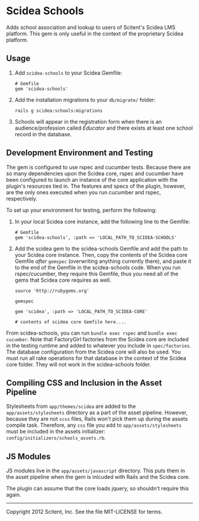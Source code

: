 # Scidea Schools

Adds school association and lookup to users of Scitent's Scidea LMS platform. This gem is only useful in the context of the proprietary Scidea platform.

## Usage

1. Add `scidea-schools` to your Scidea Gemfile: 

    ```
    # Gemfile
    gem 'scidea-schools'
    ```

2. Add the installation migrations to your ``db/migrate/`` folder:

    ```
    rails g scidea:schools:migrations
    ```

3. Schools will appear in the registration form when there is an audience/profession called *Educator* and there exists at least one school record in the database.

## Development Environment and Testing

The gem is configured to use rspec and cucumber tests. Because there are so many dependencies upon the Scidea core, rspec and cucumber have been configured to launch an instance of the core application with the plugin's resources tied in. The features and specs of the plugin, however, are the only ones executed when you run cucumber and rspec, respectively.

To set up your environment for testing, perform the following:

1. In your local Scidea core instance, add the following line to the Gemfile:

    ```
    # Gemfile
    gem 'scidea-schools', :path => 'LOCAL_PATH_TO_SCIDEA-SCHOOLS'
    ```

2. Add the scidea gem to the scidea-schools Gemfile and add the path to your Scidea core instance. Then, copy the contents of the Scidea core Gemfile *after* ``gemspec`` (overwriting anything currently there), and paste it to the end of the Gemfile in the scidea-schools code. When you run rspec/cucumber, they require this Gemfile, thus you need all of the gems that Scidea core requires as well.

    ```
    source 'http://rubygems.org'

    gemspec

    gem 'scidea', :path => 'LOCAL_PATH_TO_SCIDEA-CORE'

    # contents of scidea core Gemfile here....

    ```

From scidea-schools, you can run ``bundle exec rspec`` and ``bundle exec cucumber``. Note that FactoryGirl factories from the Scidea core are included in the testing runtime and added to whatever you include in ``spec/factories``. The database configuration from the Scidea core will also be used. You must run all rake operations for that database in the context of the Scidea core folder. They will not work in the scidea-schools folder.

## Compiling CSS and Inclusion in the Asset Pipeline

Stylesheets from ``app/themes/scidea`` are added to the ``app/assets/stylesheets`` directory as a part of the asset pipeline. However, because they are not ``scss`` files, Rails won't pick them up during the assets compile task. Therefore, any ``css`` file you add to ``app/assets/stylesheets`` must be included in the assets initializer: ``config/initializers/schools_assets.rb``.

## JS Modules

JS modules live in the ``app/assets/javascript`` directory. This puts them in the asset pipeline when the gem is inlcuded with Rails and the Scidea core.

The plugin can assume that the core loads jquery, so shouldn't require this again.

----

Copyright 2012 Scitent, Inc. See the file MIT-LICENSE for terms.
